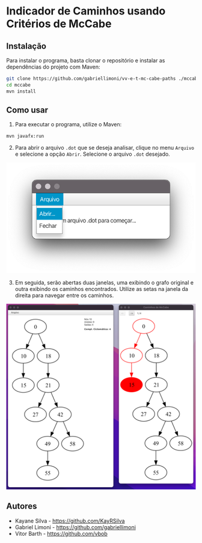 # Indicador de Caminhos usando Critérios de McCabe


## Instalação

Para instalar o programa, basta clonar o repositório e instalar as dependências do projeto com Maven:

```sh
git clone https://github.com/gabriellimoni/vv-e-t-mc-cabe-paths ./mccabe
cd mccabe
mvn install
```

## Como usar

1. Para executar o programa, utilize o Maven:

```sh
mvn javafx:run
```

2. Para abrir o arquivo `.dot` que se deseja analisar, clique no menu `Arquivo` e selecione a opção `Abrir`. Selecione o arquivo `.dot` desejado.

![Menu Arquivo](./example/fig1.png)

3. Em seguida, serão abertas duas janelas, uma exibindo o grafo original e outra exibindo os caminhos encontrados. Utilize as setas na janela da direita para navegar entre os caminhos.

![Janela de caminhos](./example/fig2.png)



##
## Autores

* Kayane Silva - https://github.com/KayRSilva
* Gabriel Limoni - https://github.com/gabriellimoni
* Vitor Barth - https://github.com/vbob
